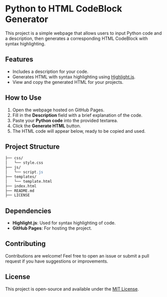 # Python to HTML CodeBlock Generator

This project is a simple webpage that allows users to input Python code and a description, then generates a corresponding HTML CodeBlock with syntax highlighting.

## Features

- Includes a description for your code.
- Generates HTML with syntax highlighting using [Highlight.js](https://highlightjs.org/).
- View and copy the generated HTML for your projects.

## How to Use

1. Open the webpage hosted on GitHub Pages.
2. Fill in the **Description** field with a brief explanation of the code.
3. Paste your **Python code** into the provided textarea.
4. Click the **Generate HTML** button.
5. The HTML code will appear below, ready to be copied and used.

## Project Structure

```apache
├── css/
│   └── style.css
├── js/
│   └── script.js
├── templates/
│   └── template.html
├── index.html
├── README.md
├── LICENSE
```


## Dependencies

- **Highlight.js**: Used for syntax highlighting of code.
- **GitHub Pages**: For hosting the project.

## Contributing

Contributions are welcome! Feel free to open an issue or submit a pull request if you have suggestions or improvements.

## License

This project is open-source and available under the [MIT License](LICENSE).
